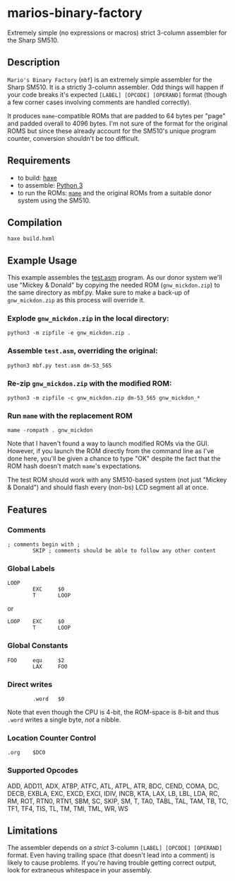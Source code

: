 # marios-binary-factory
Extremely simple (no expressions or macros) strict 3-column assembler for the Sharp SM510.

## Description

`Mario's Binary Factory` (`mbf`) is an extremely simple assembler for the Sharp SM510. It is a strictly 3-column assembler. Odd things will happen if your code breaks it's expected `[LABEL] [OPCODE] [OPERAND]` format (though a few corner cases involving comments are handled correctly).

It produces `mame`-compatible ROMs that are padded to 64 bytes per "page" and padded overall to 4096 bytes. I'm not sure of the format for the original ROMS but since these already account for the SM510's unique program counter, conversion shouldn't be too difficult.

## Requirements

* to build: [haxe](https://haxe.org "Home - Haxe - The Cross-platform Toolkit")
* to assemble: [Python 3](https://www.python.org/)
* to run the ROMs: [`mame`](http://mamedev.org/) and the original ROMs from a suitable donor system using the SM510.

## Compilation

```
haxe build.hxml
```

## Example Usage

This example assembles the [test.asm](https://github.com/trevorjay/marios-binary-factory/blob/master/test.asm) program. As our donor system we'll use "Mickey & Donald" by copying the needed ROM (`gnw_mickdon.zip`) to the same directory as mbf.py. Make sure to make a back-up of `gnw_mickdon.zip` as this process will override it.

### Explode `gnw_mickdon.zip` in the local directory:

```
python3 -m zipfile -e gnw_mickdon.zip .
```

### Assemble `test.asm`, overriding the original: 

```
python3 mbf.py test.asm dm-53_565
```

### Re-zip `gnw_mickdon.zip` with the modified ROM: 

```
python3 -m zipfile -c gnw_mickdon.zip dm-53_565 gnw_mickdon_*
```

### Run `mame` with the replacement ROM

```
mame -rompath . gnw_mickdon
```

Note that I haven't found a way to launch modified ROMs via the GUI. However, if you launch the ROM directly from the command line as I've done here, you'll be given a chance to type "OK" despite the fact that the ROM hash doesn't match `mame`'s expectations.

The test ROM should work with any SM510-based system (not just "Mickey & Donald") and should flash every (non-bs) LCD segment all at once.

## Features

### Comments

```
; comments begin with ;
        SKIP ; comments should be able to follow any other content
```

### Global Labels

```
LOOP
        EXC     $0
        T       LOOP
```

or

```
LOOP    EXC     $0
        T       LOOP
```

### Global Constants

```
FOO     equ     $2
        LAX     FOO
```

### Direct writes

```
        .word   $0
```

Note that even though the CPU is 4-bit, the ROM-space is 8-bit and thus `.word` writes a single byte, _not_ a nibble.

### Location Counter Control

```
.org    $DC0
```

### Supported Opcodes

ADD, ADD11, ADX, ATBP, ATFC, ATL, ATPL, ATR, BDC, CEND, COMA, DC, DECB, EXBLA, EXC, EXCD, EXCI, IDIV, INCB, KTA, LAX, LB, LBL, LDA, RC, RM, ROT, RTN0, RTN1, SBM, SC, SKIP, SM, T, TA0, TABL, TAL, TAM, TB, TC, TF1, TF4, TIS, TL, TM, TMI, TML, WR, WS

## Limitations

The assembler depends on a _strict_ 3-column `[LABEL] [OPCODE] [OPERAND]` format. Even having trailing space (that doesn't lead into a comment) is likely to cause problems. If you're having trouble getting correct output, look for extraneous whitespace in your assembly.
